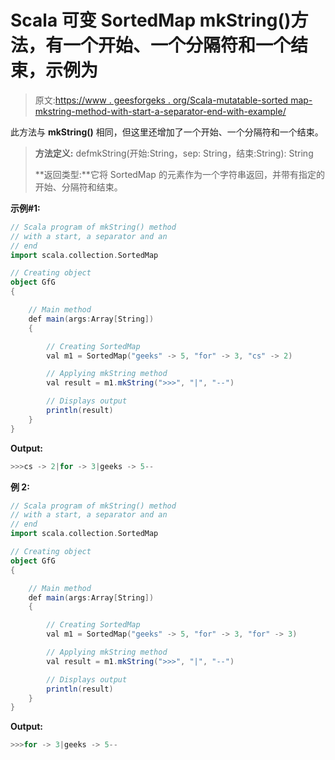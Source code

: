 # Scala 可变 SortedMap mkString()方法，有一个开始、一个分隔符和一个结束，示例为

> 原文:[https://www . geesforgeks . org/Scala-mutatable-sorted map-mkstring-method-with-start-a-separator-end-with-example/](https://www.geeksforgeeks.org/scala-mutable-sortedmap-mkstring-method-with-a-start-a-separator-and-an-end-with-example/)

此方法与 **mkString()** 相同，但这里还增加了一个开始、一个分隔符和一个结束。

> **方法定义:** defmkString(开始:String，sep: String，结束:String): String
> 
> **返回类型:**它将 SortedMap 的元素作为一个字符串返回，并带有指定的开始、分隔符和结束。

**示例#1:**

```scala
// Scala program of mkString() method
// with a start, a separator and an
// end
import scala.collection.SortedMap

// Creating object
object GfG
{ 

    // Main method
    def main(args:Array[String])
    {

        // Creating SortedMap
        val m1 = SortedMap("geeks" -> 5, "for" -> 3, "cs" -> 2)

        // Applying mkString method 
        val result = m1.mkString(">>>", "|", "--")

        // Displays output
        println(result)
    }
}
```

**Output:**

```scala
>>>cs -> 2|for -> 3|geeks -> 5--

```

**例 2:**

```scala
// Scala program of mkString() method
// with a start, a separator and an
// end
import scala.collection.SortedMap

// Creating object
object GfG
{ 

    // Main method
    def main(args:Array[String])
    {

        // Creating SortedMap
        val m1 = SortedMap("geeks" -> 5, "for" -> 3, "for" -> 3)

        // Applying mkString method 
        val result = m1.mkString(">>>", "|", "--")

        // Displays output
        println(result)
    }
}
```

**Output:**

```scala
>>>for -> 3|geeks -> 5--

```